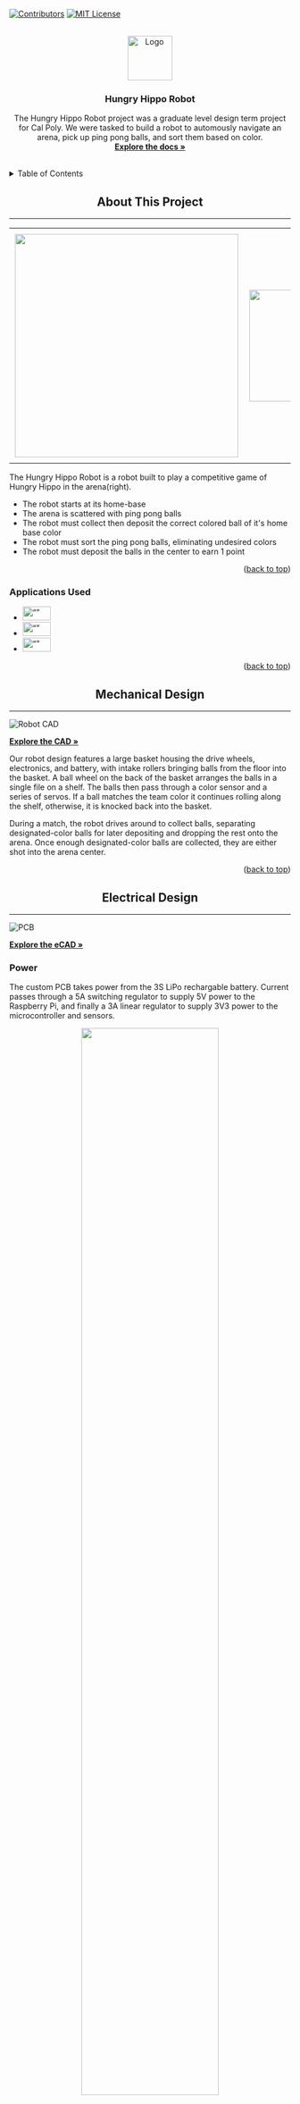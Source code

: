 <!-- Improved compatibility of back to top link: See: https://github.com/othneildrew/Best-README-Template/pull/73 -->
<a name="readme-top"></a>
<!--
*** Thanks for checking out the Best-README-Template. If you have a suggestion
*** that would make this better, please fork the repo and create a pull request
*** or simply open an issue with the tag "enhancement".
*** Don't forget to give the project a star!
*** Thanks again! Now go create something AMAZING! :D
-->



<!-- PROJECT SHIELDS -->
<!--
*** I'm using markdown "reference style" links for readability.
*** Reference links are enclosed in brackets [ ] instead of parentheses ( ).
*** See the bottom of this document for the declaration of the reference variables
*** for contributors-url, forks-url, etc. This is an optional, concise syntax you may use.
*** https://www.markdownguide.org/basic-syntax/#reference-style-links
-->
[![Contributors][contributors-shield]][contributors-url]
[![MIT License][license-shield]][license-url]


<!-- PROJECT LOGO -->
<br />
<div align="center">
  <a href="https://github.com/tommy20gun/Hungry-Hippo-Robot">
    <img src="images/logo.png" alt="Logo" width="80" height="80">
  </a>

<h3 align="center">Hungry Hippo Robot</h3>

  <p align="center">
    The Hungry Hippo Robot project was a graduate level design term project for Cal Poly. We were tasked to build a robot to automously navigate an arena, pick up ping pong balls, and sort them based on color.
    <br />
    <a href="https://github.com/tommy20gun/Hungry-Hippo-Robot"><strong>Explore the docs »</strong></a>
    <br />
    <br />
  </p>
</div>

<!-- TABLE OF CONTENTS -->
<details>
  <summary>Table of Contents</summary>
  <ol>
    <li>
      <a href="#about-the-project">About The Project</a>
      <ul>
        <li><a href="#Applications-used">Applications Used</a></li>
      </ul>
    </li>
    </li>
    <li><a href="#Mechanical-Design">Mechanical Design</a></li>
    <li><a href="#Electronic-Design">Electronic Design</a></li>
    <li><a href="#Software-Implementation">Software Implementation</a></li>
    <li><a href="#license">License</a></li>
    <li><a href="#contact">Contact</a></li>
    <li><a href="#acknowledgments">Acknowledgments</a></li>
  </ol>
</details>



<!-- ABOUT THE PROJECT -->
<h2 align="center">About This Project</h2>

---


<div id="image-table">
    <table>
	    <tr>
    	    <td style="padding:10px">
        	    <img src="images\robotworking.gif.gif" width="400"/>
      	    </td>
            <td style="padding:10px">
            	<img src="images\arena.png" width="200"/>
            </td>
        </tr>
    </table>
</div>
<!--![Product Name Screen Shot][coverpage]
![Product Name Screen Shot][back]-->



The Hungry Hippo Robot is a robot built to play a competitive game of Hungry Hippo in the arena(right). 
* The robot starts at its home-base
* The arena is scattered with ping pong balls
* The robot must collect then deposit the correct colored ball of it's home base color
* The robot must sort the ping pong balls, eliminating undesired colors
* The robot must deposit the balls in the center to earn 1 point





<p align="right">(<a href="#readme-top">back to top</a>)</p>



### Applications Used

* [<img src="images/stm32cubeIDE.PNG" alt= “” width="50" height="25">][STM32Cube-url]
*  [<img src="images/opencvlogo.PNG" alt= “” width="50" height="25">][OpenCV-url]
*  [<img src="images/raspberrypi.png" alt= “” width="50" height="25">][raspberrypi-url]
<p align="right">(<a href="#readme-top">back to top</a>)</p>

<!-- Mechanical Design -->
<h2 align="center">Mechanical Design</h2>

---


![Robot CAD][robot_cad]

<a href="https://github.com/tommy20gun/Hungry-Hippo-Robot"><strong>Explore the CAD » </strong> </a>

Our robot design features a large basket housing the drive wheels, electronics, and battery, with intake rollers bringing balls from the floor into the basket. A ball wheel on the back of the basket arranges the balls in a single file on a shelf. The balls then pass through a color sensor and a series of servos. If a ball matches the team color it continues rolling along the shelf, otherwise, it is knocked back into the basket. 

During a match, the robot drives around to collect balls, separating designated-color balls for later depositing and dropping the rest onto the arena. Once enough designated-color balls are collected, they are either shot into the arena center.

<p align="right">(<a href="#readme-top">back to top</a>)</p>

<!-- Electronic Design -->
<h2 align="center">Electrical Design</h2>

---
![PCB][pcb]

<a href="https://github.com/tommy20gun/Hungry-Hippo-Robot"><strong>Explore the eCAD » </strong> </a>

### Power
The custom PCB takes power from the 3S LiPo rechargable battery. Current passes through a 5A switching regulator to supply 5V power to the Raspberry Pi, and finally a 3A linear regulator to supply 3V3 power to the microcontroller and sensors. 
<p align="center">
  <img src="images/robotback.jpg" alt="" width="70%" height="70%">
</p>

### Features
* 5 motor outputs
* 2 servo outputs
* 9 microcontroller header pins
* Hall sensor input
* UART6 communication with the ST Link
* UART 1 communication with the Raspberry Pi
* I2C line
* Many extra JST connectors for 3.3V, 5V, and 12V power. 
* Emergency 10 Headers for motor input only  



### Sensors

* The ambient light sensor using ADC
* The color sensor using I2C
* Hall sensor using GPIO Input
* Kill Switch using GPIO External Interrupt triggered by Raspberry Pi





<p align="right">(<a href="#readme-top">back to top</a>)</p>

<!-- Software Implementation -->
<h2 align="center">Software Implmentation</h2>

---

### Wiring and wireless communication

The robot connects to a computer in 3 steps. First, we use UART to connect a Raspberry Pi to the MCU. The Raspberry Pi hosts a server, which a computer can connect to via Wifi Hotspot. This way, master control and emergency kill switch can come from a user controlling a computer. Also, we attached a wireless camera for OpenCV that must use the processing power of that computer.

There are two major sections of code for the robot: the C++ code for the microcontroller, and python code for the computer and Raspberry Pi.

STM32IDE - C++
The C++ code uses a finite state machine in the main loop with 4 states.

State 0: Start state. In this state, the robot does nothing except wait for a signal to start. A GPIO interrupt triggered by the Raspberry PI (triggered by the user) brings the state machine to state 1.

State 1: The robot looks for a ball and moves towards it if it sees one. Here, the crux of the logic is inside the python scripts that were written for the robot. Here is where the UART1 Receive Interrupt is active. The robot will actively take motor duty cycle data given by the CPython program through UART1 to know how to drive itself. 
The only thing insde State 1 in the C++ code is to check the ADC reading of the light sensor. If the light reading falls below a certain threshold, the state machine will move into state 2. More on state 2 in the next section.
![robotstate1][robotstate1]

State 2:  The purpose of state 2 is to correct the robot if it runs out of the arena. The light sensor actually has a good threshold value of 400 units that, when faced downward, determine if the robot is in the arena (where the floor is white) or outside of the arena (where the floor is grey). 
This is shown in a video demonstration where when we blast the light sensor with light, the state remains at 1. When the light sensor moves away from the light, the robot will go to state 2 and move backwards. 
![robotstate2][robotstate2]

State 3: This is the ball sorting state. Due to time constraints, we were not able to fully implement this portion of the robot. However, the color sensor and servos, as well as any motors function properly. One would only need to attach the ball carrier to make this work.
The color sensor is an I2C device that returns values of RGB based on what it sees. The code initializes all the necessary registers for I2C reading. Then the determineColor() function selects the RGB value with the biggest magnitude and determines the ball’s color based on the color with the biggest signal. For example, if blue = 1052, green = 870, red = 213, then the color was determined to be “Blue”.
The shortcoming of this algorithm was that it could not detect yellow balls, as yellow was a combination of blue and green. I wrote, but commented out, an algorithm where color values are compared to each other and then matched to a ratio, as all colors are just a ratio of RGB. This algorithm is good in theory but was not tested for accuracy. 

![bluecolorball][bluecolorball]
![redcolorball][redcolorball]

State 4: This is the Pause state. The sole purpose of this state is to act as the dead man’s switch. The code can be paused at any point in time where the user presses ‘Space Bar’ with the Python program opened. The computer would send an instruction to the Raspberry Pi that triggers a GPIO interrupt in the MCU to put the robot into its pause state. 
![pause][pause]

<p align="right">(<a href="#readme-top">back to top</a>)</p>

This portion of code took up the most time. However, I will not explain each class as it gets complicated quickly. I will only explain the logic of the Python code. 

![Opencvdemo][opencvdemo]

Within Cpython, the OpenCV Library is implemented. The order of logic is as follows. The camera detects Ball and Cart objects and sets the robot to spin in a circle until the front of the robot faces the ball. The code to make the robot spin in circle is M130M2CF.

When the robot faces the ball, then it will activate a proportional controller that drives it towards the ball to capture it. Further, if the robot is closer to the ball, the duty cycle will continuously decrease to 0 until the robot touches the ball. Since the ball was so close to the “cart”. The motor duty cycle was M1E and M2E. 0x0E is in hexadecimal. If there are no balls, the Python program will send an instruction to the Raspberry Pi to trigger an interrupt for the MCU to move the state machine into state 3.
The Camera is wirelessly connected to the CPython program through the IPcamera app on the phone. Distortion matrices were used to calibrate our camera. 
CPython is active at all times and sends motor duty cycle to the robot at all times, but the MCU makes it so that duty cycle data can control the robot ONLY in state 1. The program sends data to a Raspberry Pi hosting a server over iPV4 Wireless communication, which is a descriptive way of saying a Wifi Hotspot. Python’s socket class was used to allow this to function.

Raspberry Pi Python

The Raspberry Pi hosts a server on a Wifi Hotspot that allows any users to connect to it. Thus the camera, computer, and Raspberry Pi needed to be on the same network for this to work. The Pi opens a socket and the computer sends data over the socket. Then, the Raspberry Pi determines whether the data sent was a motor duty cycle, an instruction to pause, or an instruction to trigger state3. Once it deciphers this, it then sends the correct instruction to the MCU.

If it is a motor duty cycle, the Raspberry Pi encodes the string into UTF-8 format and sends the byte data over wired serial UART1 into the MCU. An interrupt is triggered on the MCU to read this data. IF the Pi receives a Pause instruction, a GPIO pin is toggled that triggers a different interrupt on the MCU to pause. Finally, if the Pi receives a State 3 instruction, another GPIO pin is toggled to trigger an interrupt on the MCU to move the program into state 3. 
The Raspberry Pi is the device that worked the most flawlessly. We were very lucky to not have to deal with RC or Bluetooth.

<!-- LICENSE -->
## License

Distributed under the MIT License. See `LICENSE-MIT.txt` for more information.

<p align="right">(<a href="#readme-top">back to top</a>)</p>


<!-- CONTACT -->
## Contact

Tommy Xu tommy20gun00@gmail.com 

Ryan Ghosh rghosh776@gmail.com

Project Link: [https://github.com/tommy20gun/Hungry-Hippo-Robot](https://github.com/tommy20gun/Hungry-Hippo-Robot)

<p align="right">(<a href="#readme-top">back to top</a>)</p>



<!-- ACKNOWLEDGMENTS -->
## Acknowledgments
* Charley Refvem: Prof. Mechanical Engineering
* [https://github.com/TemugeB/QR_code_orientation_OpenCV](https://github.com/TemugeB/QR_code_orientation_OpenCV)
* [https://realpython.com/python-sockets/](https://realpython.com/python-sockets/)
* [https://stackoverflow.com/questions/30032063/opencv-videocapture-lag-due-to-the-capture-buffer](https://stackoverflow.com/questions/30032063/opencv-videocapture-lag-due-to-the-capture-buffer)


<p align="right">(<a href="#readme-top">back to top</a>)</p>



<!-- MARKDOWN LINKS & IMAGES -->
<!-- https://www.markdownguide.org/basic-syntax/#reference-style-links -->
[contributors-shield]: https://img.shields.io/github/contributors/tommy20gun/Hungry-Hippo-Robot.svg?style=for-the-badge
[contributors-url]: https://github.com/tommy20gun/Hungry-Hippo-Robot/graphs/contributors
[license-shield]: https://img.shields.io/github/license/tommy20gun/Hungry-Hippo-Robot.svg?style=for-the-badge
[license-url]: https://github.com/tommy20gun/Hungry-Hippo-Robot/blob/master/LICENSE.txt
[product-screenshot]: images/screenshot.png
[robot_cad]: images/robot_cad.png
[pcb]: images/pcb.PNG
[STM32CubeIDE]:images/stm32cubeIDE.PNG
[STM32Cube-url]:https://www.st.com/en/development-tools/stm32cubeide.html
[OpenCV]:images/opencvlogo.PNG
[OpenCV-url]:https://opencv.org
[raspberrypi-url]:https://www.raspberrypi.com
[opencvdemo]:images/Opencvdemo.png
[coverpage]:images/coverpage.jpg
[robotstate1]:images/robotworking.gif.gif
[robotstate2]:images/robotstate2.gif.gif
[bluecolorball]:images/colorsensor%20blue%20-%20Made%20with%20Clipchamp.gif
[redcolorball]:images/redball%20-%20Made%20with%20Clipchamp.gif
[pause]:images/pause.gif
[arena]:images/arena.PNG
[back]:images/robotback.jpg